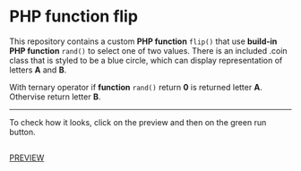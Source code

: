 # PHP function flip
This repository contains a custom **PHP function** `flip()` that use **build-in PHP function** `rand()` to select one of two values. There is an included .coin class that is styled to be a blue circle, which can display representation of letters **A** and **B**. 

With ternary operator if **function** `rand()` return **0** is returned letter **A**. Othervise return letter **B**.

---

To check how it looks, click on the preview and then on the green run button.
##
[PREVIEW](https://replit.com/@MirnesGlamocic/PHP-function-flip?v=1)